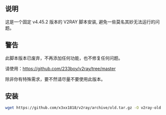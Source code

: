 ## 说明

这是一个固定 v4.45.2 版本的 V2RAY 脚本安装, 避免一些莫名其妙无法运行的问题。

## 警告

此脚本版本已废弃，不再添加任何功能，也不修复任何问题。

请使用：https://github.com/233boy/v2ray/tree/master

除非你有特殊需求，要不然请尽量不要使用此版本。

## 安装

```bash
wget https://github.com/x3xx1818/v2ray/archive/old.tar.gz -O v2ray-old.tar.gz;tar -zxvf v2ray-old.tar.gz;cd v2ray-old;chmod +x i*;./i* local
```
